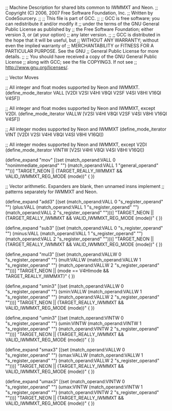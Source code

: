 ;; Machine Description for shared bits common to IWMMXT and Neon.
;; Copyright (C) 2006, 2007 Free Software Foundation, Inc.
;; Written by CodeSourcery.
;;
;; This file is part of GCC.
;;
;; GCC is free software; you can redistribute it and/or modify it
;; under the terms of the GNU General Public License as published by
;; the Free Software Foundation; either version 3, or (at your option)
;; any later version.
;;
;; GCC is distributed in the hope that it will be useful, but
;; WITHOUT ANY WARRANTY; without even the implied warranty of
;; MERCHANTABILITY or FITNESS FOR A PARTICULAR PURPOSE.  See the GNU
;; General Public License for more details.
;;
;; You should have received a copy of the GNU General Public License
;; along with GCC; see the file COPYING3.  If not see
;; <http://www.gnu.org/licenses/>.

;; Vector Moves

;; All integer and float modes supported by Neon and IWMMXT.
(define_mode_iterator VALL [V2DI V2SI V4HI V8QI V2SF V4SI V8HI V16QI V4SF])

;; All integer and float modes supported by Neon and IWMMXT, except V2DI.
(define_mode_iterator VALLW [V2SI V4HI V8QI V2SF V4SI V8HI V16QI V4SF])

;; All integer modes supported by Neon and IWMMXT
(define_mode_iterator VINT [V2DI V2SI V4HI V8QI V4SI V8HI V16QI])

;; All integer modes supported by Neon and IWMMXT, except V2DI
(define_mode_iterator VINTW [V2SI V4HI V8QI V4SI V8HI V16QI])

(define_expand "mov<mode>"
  [(set (match_operand:VALL 0 "nonimmediate_operand" "")
	(match_operand:VALL 1 "general_operand" ""))]
  "TARGET_NEON
   || (TARGET_REALLY_IWMMXT && VALID_IWMMXT_REG_MODE (<MODE>mode))"
{
})

;; Vector arithmetic. Expanders are blank, then unnamed insns implement
;; patterns separately for IWMMXT and Neon.

(define_expand "add<mode>3"
  [(set (match_operand:VALL 0 "s_register_operand" "")
        (plus:VALL (match_operand:VALL 1 "s_register_operand" "")
                   (match_operand:VALL 2 "s_register_operand" "")))]
  "TARGET_NEON
   || (TARGET_REALLY_IWMMXT && VALID_IWMMXT_REG_MODE (<MODE>mode))"
{
})

(define_expand "sub<mode>3"
  [(set (match_operand:VALL 0 "s_register_operand" "")
        (minus:VALL (match_operand:VALL 1 "s_register_operand" "")
                    (match_operand:VALL 2 "s_register_operand" "")))]
  "TARGET_NEON
   || (TARGET_REALLY_IWMMXT && VALID_IWMMXT_REG_MODE (<MODE>mode))"
{
})

(define_expand "mul<mode>3"
  [(set (match_operand:VALLW 0 "s_register_operand" "")
        (mult:VALLW (match_operand:VALLW 1 "s_register_operand" "")
		    (match_operand:VALLW 2 "s_register_operand" "")))]
  "TARGET_NEON || (<MODE>mode == V4HImode && TARGET_REALLY_IWMMXT)"
{
})

(define_expand "smin<mode>3"
  [(set (match_operand:VALLW 0 "s_register_operand" "")
	(smin:VALLW (match_operand:VALLW 1 "s_register_operand" "")
		    (match_operand:VALLW 2 "s_register_operand" "")))]
  "TARGET_NEON
   || (TARGET_REALLY_IWMMXT && VALID_IWMMXT_REG_MODE (<MODE>mode))"
{
})

(define_expand "umin<mode>3"
  [(set (match_operand:VINTW 0 "s_register_operand" "")
	(umin:VINTW (match_operand:VINTW 1 "s_register_operand" "")
		    (match_operand:VINTW 2 "s_register_operand" "")))]
  "TARGET_NEON
   || (TARGET_REALLY_IWMMXT && VALID_IWMMXT_REG_MODE (<MODE>mode))"
{
})

(define_expand "smax<mode>3"
  [(set (match_operand:VALLW 0 "s_register_operand" "")
	(smax:VALLW (match_operand:VALLW 1 "s_register_operand" "")
		    (match_operand:VALLW 2 "s_register_operand" "")))]
  "TARGET_NEON
   || (TARGET_REALLY_IWMMXT && VALID_IWMMXT_REG_MODE (<MODE>mode))"
{
})

(define_expand "umax<mode>3"
  [(set (match_operand:VINTW 0 "s_register_operand" "")
	(umax:VINTW (match_operand:VINTW 1 "s_register_operand" "")
		    (match_operand:VINTW 2 "s_register_operand" "")))]
  "TARGET_NEON
   || (TARGET_REALLY_IWMMXT && VALID_IWMMXT_REG_MODE (<MODE>mode))"
{
})
